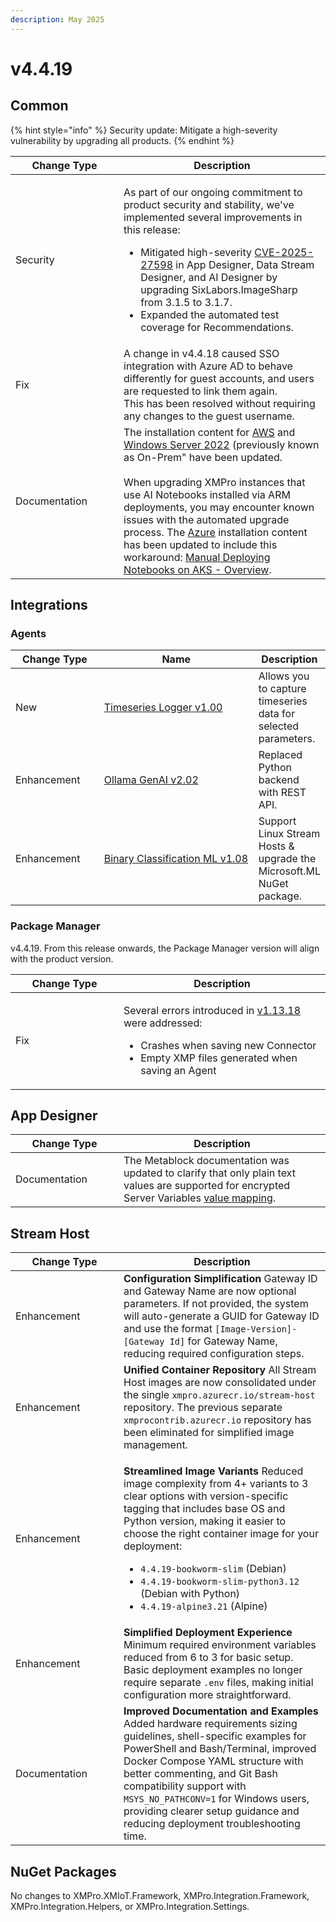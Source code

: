 ```yaml
---
description: May 2025
---
```


# v4.4.19

## Common

{% hint style="info" %}
Security update: Mitigate a high-severity vulnerability by upgrading all products.
{% endhint %}

<table><thead><tr><th width="157">Change Type</th><th>Description</th></tr></thead><tbody><tr><td>Security</td><td><p>As part of our ongoing commitment to product security and stability, we've implemented several improvements in this release:</p><ul><li>Mitigated high-severity <a href="https://nvd.nist.gov/vuln/detail/CVE-2025-27598">CVE-2025-27598</a> in App Designer, Data Stream Designer, and AI Designer by upgrading SixLabors.ImageSharp from 3.1.5 to 3.1.7.</li><li>Expanded the automated test coverage for Recommendations.</li></ul></td></tr><tr><td>Fix</td><td>A change in v4.4.18 caused SSO integration with Azure AD to behave differently for guest accounts, and users are requested to link them again.<br>This has been resolved without requiring any changes to the guest username.</td></tr><tr><td>Documentation</td><td>The installation content for <a href="../installation/2.-deployment/aws.md">AWS</a> and <a href="../installation/2.-deployment/windows-server-2022/">Windows Server 2022</a> (previously known as On-Prem" have been updated.<br><br>When upgrading XMPro instances that use AI Notebooks installed via ARM deployments, you may encounter known issues with the automated upgrade process. The <a href="../installation/2.-deployment/azure.md#notebook-upgrades-with-arm-deployments">Azure</a> installation content has been updated to include this  workaround: <a href="https://xmpro.visualstudio.com/XMPro%20Development/_wiki/wikis/XMPro-Development.wiki/540/Manual-Deploying-Notebooks-on-AKS">Manual Deploying Notebooks on AKS - Overview</a>.</td></tr></tbody></table>

## Integrations

### Agents

<table><thead><tr><th width="129">Change Type</th><th width="250">Name</th><th>Description</th></tr></thead><tbody><tr><td>New</td><td><a href="https://xmpro.gitbook.io/timeseries-logger">Timeseries Logger v1.00</a></td><td>Allows you to capture timeseries data for selected parameters.</td></tr><tr><td>Enhancement</td><td><a href="https://xmpro.gitbook.io/ollama/">Ollama GenAI v2.02</a></td><td>Replaced Python backend with REST API.</td></tr><tr><td>Enhancement</td><td><a href="https://xmpro.gitbook.io/binary-classification">Binary Classification ML v1.08</a></td><td>Support Linux Stream Hosts &#x26; upgrade the Microsoft.ML NuGet package.</td></tr></tbody></table>

### Package Manager

v4.4.19. From this release onwards, the Package Manager version will align with the product version.

<table><thead><tr><th width="157">Change Type</th><th>Description</th></tr></thead><tbody><tr><td>Fix</td><td><p>Several errors introduced in <a href="v4.4.17.md#package-manager">v1.13.18</a> were addressed:</p><ul><li>Crashes when saving new Connector</li><li>Empty XMP files generated when saving an Agent</li></ul></td></tr></tbody></table>

## App Designer

<table><thead><tr><th width="157">Change Type</th><th>Description</th></tr></thead><tbody><tr><td>Documentation</td><td>The Metablock documentation was updated to clarify that only plain text values are supported for encrypted Server Variables <a href="../blocks-toolbox/advanced/metablock.md#value-mapping">value mapping</a>.</td></tr></tbody></table>

## Stream Host

<table><thead><tr><th width="157">Change Type</th><th>Description</th></tr></thead><tbody><tr><td>Enhancement</td><td><strong>Configuration Simplification</strong> Gateway ID and Gateway Name are now optional parameters. If not provided, the system will auto-generate a GUID for Gateway ID and use the format <code>[Image-Version]-[Gateway Id]</code> for Gateway Name, reducing required configuration steps.</td></tr><tr><td>Enhancement</td><td><strong>Unified Container Repository</strong> All Stream Host images are now consolidated under the single <code>xmpro.azurecr.io/stream-host</code> repository. The previous separate <code>xmprocontrib.azurecr.io</code> repository has been eliminated for simplified image management.</td></tr><tr><td>Enhancement</td><td><p><strong>Streamlined Image Variants</strong> Reduced image complexity from 4+ variants to 3 clear options with version-specific tagging that includes base OS and Python version, making it easier to choose the right container image for your deployment:</p><ul><li><code>4.4.19-bookworm-slim</code> (Debian)</li><li><code>4.4.19-bookworm-slim-python3.12</code> (Debian with Python)</li><li><code>4.4.19-alpine3.21</code> (Alpine)</li></ul></td></tr><tr><td>Enhancement</td><td><strong>Simplified Deployment Experience</strong> Minimum required environment variables reduced from 6 to 3 for basic setup. Basic deployment examples no longer require separate <code>.env</code> files, making initial configuration more straightforward.</td></tr><tr><td>Documentation</td><td><strong>Improved Documentation and Examples</strong> Added hardware requirements sizing guidelines, shell-specific examples for PowerShell and Bash/Terminal, improved Docker Compose YAML structure with better commenting, and Git Bash compatibility support with <code>MSYS_NO_PATHCONV=1</code> for Windows users, providing clearer setup guidance and reducing deployment troubleshooting time.</td></tr></tbody></table>

## NuGet Packages

No changes to XMPro.XMIoT.Framework, XMPro.Integration.Framework, XMPro.Integration.Helpers, or XMPro.Integration.Settings.
